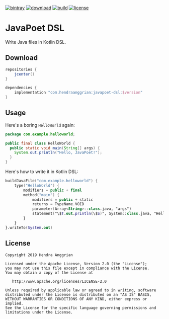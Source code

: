 [![bintray](https://img.shields.io/badge/bintray-maven-brightgreen.svg)](https://bintray.com/hendraanggrian/maven)
[![download](https://api.bintray.com/packages/hendraanggrian/maven/javapoet-dsl/images/download.svg)](https://bintray.com/hendraanggrian/maven/javapoet-dsl/_latestVersion)
[![build](https://travis-ci.com/hendraanggrian/javapoet-dsl.svg)](https://travis-ci.com/hendraanggrian/javapoet-dsl)
[![license](https://img.shields.io/badge/license-Apache--2.0-blue.svg)](http://www.apache.org/licenses/LICENSE-2.0)

JavaPoet DSL
============
Write Java files in Kotlin DSL.


Download
--------
```gradle
repositories {
    jcenter()
}

dependencies {
    implementation "com.hendraanggrian:javapoet-dsl:$version"
}
```

Usage
-----
Here's a boring `HelloWorld` again:

```java
package com.example.helloworld;

public final class HelloWorld {
  public static void main(String[] args) {
    System.out.println("Hello, JavaPoet!");
  }
}
```

Here's how to write it in Kotlin DSL:

```kotlin
buildJavaFile("com.example.helloworld") {
    type("HelloWorld") {
        modifiers = public + final
        method("main") {
            modifiers = public + static
            returns = TypeName.VOID
            parameter(Array<String>::class.java, "args")
            statement("\$T.out.println(\$S)", System::class.java, "Hello, JavaPoet!")
        }
    }
}.writeTo(System.out)
```

License
-------
    Copyright 2019 Hendra Anggrian

    Licensed under the Apache License, Version 2.0 (the "License");
    you may not use this file except in compliance with the License.
    You may obtain a copy of the License at

       http://www.apache.org/licenses/LICENSE-2.0

    Unless required by applicable law or agreed to in writing, software
    distributed under the License is distributed on an "AS IS" BASIS,
    WITHOUT WARRANTIES OR CONDITIONS OF ANY KIND, either express or implied.
    See the License for the specific language governing permissions and
    limitations under the License.
